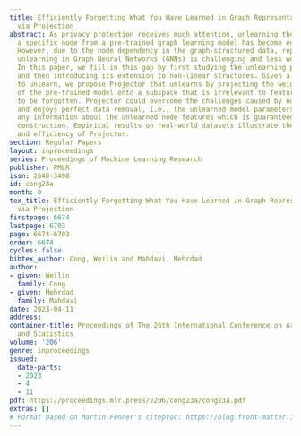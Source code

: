 ```yaml
---
title: Efficiently Forgetting What You Have Learned in Graph Representation Learning
  via Projection
abstract: As privacy protection receives much attention, unlearning the effect of
  a specific node from a pre-trained graph learning model has become equally important.
  However, due to the node dependency in the graph-structured data, representation
  unlearning in Graph Neural Networks (GNNs) is challenging and less well explored.
  In this paper, we fill in this gap by first studying the unlearning problem in linear-GNNs,
  and then introducing its extension to non-linear structures. Given a set of nodes
  to unlearn, we propose Projector that unlearns by projecting the weight parameters
  of the pre-trained model onto a subspace that is irrelevant to features of the nodes
  to be forgotten. Projector could overcome the challenges caused by node dependency
  and enjoys perfect data removal, i.e., the unlearned model parameters do not contain
  any information about the unlearned node features which is guaranteed by algorithmic
  construction. Empirical results on real-world datasets illustrate the effectiveness
  and efficiency of Projector.
section: Regular Papers
layout: inproceedings
series: Proceedings of Machine Learning Research
publisher: PMLR
issn: 2640-3498
id: cong23a
month: 0
tex_title: Efficiently Forgetting What You Have Learned in Graph Representation Learning
  via Projection
firstpage: 6674
lastpage: 6703
page: 6674-6703
order: 6674
cycles: false
bibtex_author: Cong, Weilin and Mahdavi, Mehrdad
author:
- given: Weilin
  family: Cong
- given: Mehrdad
  family: Mahdavi
date: 2023-04-11
address:
container-title: Proceedings of The 26th International Conference on Artificial Intelligence
  and Statistics
volume: '206'
genre: inproceedings
issued:
  date-parts:
  - 2023
  - 4
  - 11
pdf: https://proceedings.mlr.press/v206/cong23a/cong23a.pdf
extras: []
# Format based on Martin Fenner's citeproc: https://blog.front-matter.io/posts/citeproc-yaml-for-bibliographies/
---
```

